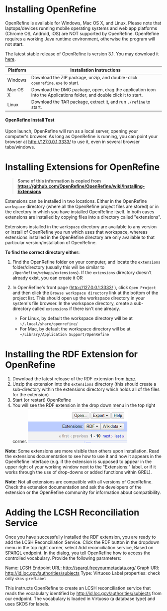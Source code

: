 # Installing OpenRefine

OpenRefine is available for Windows, Mac OS X, and Linux. Please note that laptops/devices running mobile operating systems and web app platforms (Chrome OS, Android, iOS) are NOT supported by OpenRefine. OpenRefine requires a working Java runtime environment, otherwise the program will not start.

The latest stable release of OpenRefine is version 3.1. You may download it [here](http://openrefine.org/download.html).

| Platform | Installation Instructions |
---------|---------------------------|
| Windows  | Download the ZIP package, unzip, and double-click `openrefine.exe` to start. |
| Mac OS X | Download the DMG package, open, drag the application icon into the Applications folder, and double click it to start. |
| Linux | Download the TAR package, extract it, and run `./refine` to start. |

#### OpenRefine Install Test

Upon launch, OpenRefine will run as a local server, opening your computer's browser. As long as OpenRefine is running, you can point your browser at http://127.0.0.1:3333/ to use it, even in several browser tabs/windows.

# Installing Extensions for OpenRefine

> **Some of this information is copied from https://github.com/OpenRefine/OpenRefine/wiki/Installing-Extensions**

Extensions can be installed in two locations. Either in the OpenRefine `workspace` directory (where all the OpenRefine project files are stored) or in the directory in which you have installed OpenRefine itself. In both cases extensions are installed by copying files into a directory called "extensions".

Extensions installed in the `workspace` directory are available to any version or install of OpenRefine you run which uses that workspace, whereas extensions installed in the OpenRefine directory are only available to that particular version/installation of OpenRefine.

**To find the correct directory either:**

1. Find the OpenRefine folder on your computer, and locate the `extensions` folder/directory (usually this will be similar to `/OpenRefine/webapp/extensions`). If the `extensions` directory doesn't already exist, you can create it OR

2. In OpenRefine's front page (http://127.0.0.1:3333/ ), click `Open Project` and then click the `Browse workspace directory` link at the bottom of the project list. This should open up the workspace directory in your system's file browser. In the workspace directory, create a sub-directory called `extensions` if there isn't one already.
    - For Linux, by default the workspace directory will be at `~/.local/share/openrefine/`
    - For Mac, by default the workspace directory will be at `~/Library/Application Support/OpenRefine`

# Installing the RDF Extension for OpenRefine

1. Download the latest release of the RDF extension from [here](https://github.com/stkenny/grefine-rdf-extension/releases).
2. Unzip the extension into the `extensions` directory (this should create a sub-directory within the extensions directory which holds all of the files for the extension)
3. Start (or restart) OpenRefine
4. You will see the RDF extension in the drop down menu in the top right corner. 
![rdf-extension.PNG](/images/rdf-extension.PNG)

**Note:** Some extensions are more visible than others upon installation. Read the extensions documentation to see how to use it and how it appears in the OpenRefine interface (e.g. if the extension is supposed to appear in the upper right of your working window next to the "Extensions:" label, or if it works through the use of drop-downs or added functions within GREL).

**Note:** Not all extensions are compatible with all versions of OpenRefine. Check the extension documentation and ask the developers of the extension or the OpenRefine community for information about compatibility.

# Adding the LCSH Reconciliation Service

Once you have successfully installed the RDF extension, you are ready to add the LCSH Reconciliation Service. Click the RDF button in the dropdown menu in the top right corner, select Add reconciliation service, Based on SPARQL endpoint. In the dialog, you tell OpenRefine how to access the controlled vocabulary. Provide the following parameters:

Name: LCSH
Endpoint URL: http://sparql.freeyourmetadata.org/
Graph URI: http://id.loc.gov/authorities/subjects
Type: Virtuoso
Label properties: check only `skos:prefLabel`

This instructs OpenRefine to create an LCSH reconciliation service that reads the vocabulary identified by http://id.loc.gov/authorities/subjects from our endpoint. The vocabulary is loaded in Virtuoso (a database type) and uses SKOS for labels.
